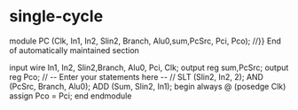 # single-cycle
module PC (Clk, In1, In2, Slin2, Branch, Alu0,sum,PcSrc, Pci, Pco);
//}} End of automatically maintained section

input  wire In1, In2, Slin2,Branch, Alu0, Pci, Clk; 
output reg sum,PcSrc;
output reg Pco;
// -- Enter your statements here -- //
SLT (Slin2, In2, 2);
AND (PcSrc, Branch, Alu0);
ADD (Sum, Slin2, In1);
begin
always @ (posedge Clk)
	assign Pco = Pci;
end
endmodule

